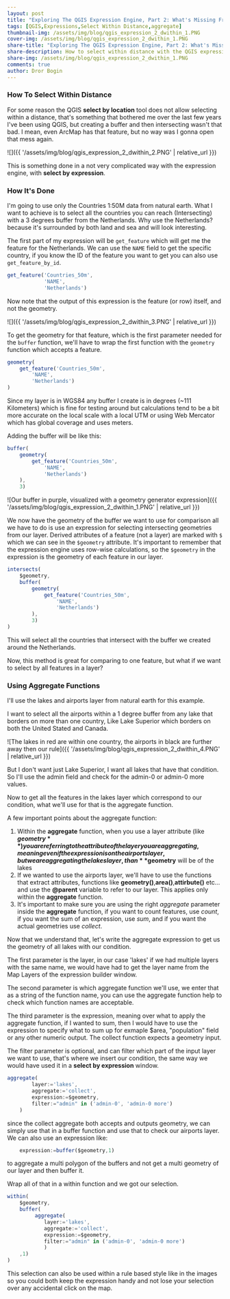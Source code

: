 ```yaml
---
layout: post
title: "Exploring The QGIS Expression Engine, Part 2: What's Missing From Select By Location"
tags: [QGIS,Expressions,Select Within Distance,aggregate]
thumbnail-img: /assets/img/blog/qgis_expression_2_dwithin_1.PNG
cover-img: /assets/img/blog/qgis_expression_2_dwithin_1.PNG
share-title: "Exploring The QGIS Expression Engine, Part 2: What's Missing From Select By Location"
share-description: How to select within distance with the QGIS expression engine
share-img: /assets/img/blog/qgis_expression_2_dwithin_1.PNG
comments: true
author: Dror Bogin
---
```


### How To Select Within Distance

For some reason the QGIS **select by location** tool does not allow selecting within a distance, that's something that bothered me over the last few years I've been using QGIS, but creating a buffer and then intersecting wasn't that bad. I mean, even ArcMap has that feature, but no way was I gonna open that mess again.

![]({{ '/assets/img/blog/qgis_expression_2_dwithin_2.PNG' | relative_url }})

This is something done in a not very complicated way with the expression engine, with **select by expression**.

### How It's Done

I'm going to use only the Countries 1:50M data from natural earth. What I want to achieve is to select all the countries you can reach (Intersecting) with a 3 degrees buffer from the Netherlands. Why use the Netherlands?  because it's surrounded by both land and sea and will look interesting.

The first part of my expression will be `get_feature` which will get me the feature for the Netherlands. We can use the `NAME` field to get the specific country, if you know the ID of the feature you want to get you can also use `get_feature_by_id`.

```javascript
get_feature('Countries_50m',
            'NAME',
            'Netherlands')
```

Now note that the output of this expression is the feature (or row) itself, and not the geometry.

![]({{ '/assets/img/blog/qgis_expression_2_dwithin_3.PNG' | relative_url }})

To get the geometry for that feature, which is the first parameter needed for the `buffer` function, we'll have to wrap the first function with the `geometry` function which accepts a feature.

```javascript
geometry(
    get_feature('Countries_50m',
        'NAME',
        'Netherlands')
)
```

Since my layer is in WGS84 any buffer I create is in degrees (~111 Kilometers) which is fine for testing around but calculations tend to be a bit more accurate on the local scale with a local UTM or using Web Mercator which has global coverage and uses meters.

Adding the buffer will be like this:

```javascript
buffer(
    geometry( 
        get_feature('Countries_50m',
            'NAME',
            'Netherlands')
    ),
    3)
```



![Our buffer in purple, visualized with a geometry generator expression]({{ '/assets/img/blog/qgis_expression_2_dwithin_1.PNG' | relative_url }})

We now have the geometry of the buffer we want to use for comparison all we have to do is use an expression for selecting intersecting geometries from our layer.
Derived attributes of a feature (not a layer) are marked with `$` which we can see in the `$geometry` attribute.
It's important to remember that the expression engine uses row-wise calculations, so the `$geometry` in the expression is the geometry of each feature in our layer.

```javascript
intersects( 
    $geometry, 
    buffer(
        geometry( 
            get_feature('Countries_50m',
                'NAME',
                'Netherlands')
        ),
        3)
)
```

This will select all the countries that intersect with the buffer we created around the Netherlands.

Now, this method is great for comparing to one feature, but what if we want to select by all features in a layer?

### Using Aggregate Functions

I'll use the lakes and airports layer from natural earth for this example.

I want to select all the airports within a 1 degree buffer from any lake that borders on more than one country, Like Lake Superior which borders on both the United Stated and Canada.

![The lakes in red are within one country, the airports in black are further away then our rule]({{ '/assets/img/blog/qgis_expression_2_dwithin_4.PNG' | relative_url }})


But I don't want just Lake Superior, I want all lakes that have that condition. So I'll use the admin field and check for the admin-0 or admin-0 more values.

Now to get all the features in the lakes layer which correspond to our condition, what we'll use for that is the aggregate function.

A few important points about the aggregate function:

1. Within the **aggregate** function, when you use a layer attribute (like
**$geometry**) you are referring to the attribute of the layer you are aggregating, meaning even if the expression is on the airports layer, but we are aggregating the lakes layer, than **$geometry** will be of the lakes
2. If we wanted to use the airports layer, we'll have to use the functions that extract attributes, functions like **geometry()**,**area()**,**attirbute()** etc... and use the **@parent** variable to refer to our layer. This applies only within the **aggregate** function.
3. It's important to make sure you are using the right *aggregate* parameter inside the **aggregate** function, if you want to count features, use *count*, if you want the sum of an expression, use *sum*, and if you want the actual geometries use *collect*.

Now that we understand that, let's write the aggregate expression to get us the geometry of all lakes with our condition.

The first parameter is the layer, in our case 'lakes' if we had multiple layers with the same name, we would have had to get the layer name from the Map Layers of the expression builder window. 

The second parameter is which aggregate function we'll use, we enter that as a string of the function name, you can use the aggregate function help to check which function names are acceptable.

The third parameter is the expression, meaning over what to apply the
aggregate function, if I wanted to sum, then I would have to use the expression to specify what to sum up for exmaple $area, "population" field or any other numeric output. The collect function expects a geometry input.

The filter parameter is optional, and can filter which part of the input layer we want to use, that's where we insert our condition, the same way we would have used it in a **select by expression** window.

```javascript
aggregate( 
        layer:='lakes',
        aggregate:='collect',
        expression:=$geometry,
        filter:="admin" in ('admin-0', 'admin-0 more')
    )
```

since the collect aggregate both accepts and outputs geometry, we can simply use that in a buffer function and use that to check our airports layer.  
We can also use an expression like:
    
```javascript
    expression:=buffer($geometry,1)
```

to aggregate a multi polygon of the buffers and not get a multi geometry of our layer and then buffer it.

Wrap all of that in a within function and we got our selection. 

```javascript
within(
    $geometry,
    buffer(
         aggregate( 
            layer:='lakes',
            aggregate:='collect',
            expression:=$geometry,
            filter:="admin" in ('admin-0', 'admin-0 more')
            )
    ,1)
)
```

This selection can also be used within a rule based style like in the images so you could both keep the expression handy and not lose your selection over any accidental click on the map.